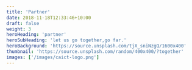 ```yaml
---
title: 'Partner'
date: 2018-11-18T12:33:46+10:00
draft: false
weight: 3
heroHeading: 'partner'
heroSubHeading: 'let us go together,go far.'
heroBackground: 'https://source.unsplash.com/tjX_sniNzgQ/1600x400'
thumbnail: 'https://source.unsplash.com/random/400x400/?together'
images: ['/images/caict-logo.png']
---
```



